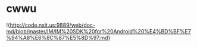 # cwwu
!{http://code.nxit.us:9889/web/doc-md/blob/master/IM/IM%20SDK%20for%20Android%20%E4%BD%BF%E7%94%A8%E6%8C%87%E5%8D%97.md}
